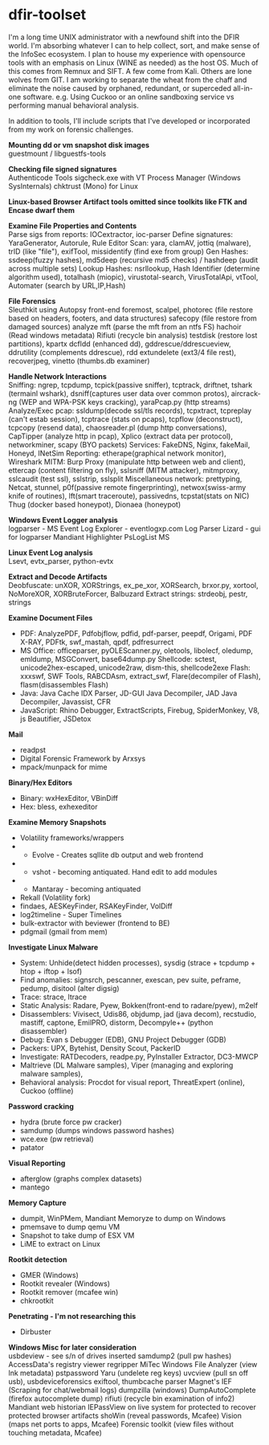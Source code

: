 # dfir-toolset
I'm a long time UNIX administrator with a newfound shift into the DFIR world.  I'm absorbing whatever I can to help collect, sort, and make sense of the InfoSec ecosystem.  I plan to house my experience with opensource tools with an emphasis on Linux (WINE as needed) as the host OS.  Much of this comes from Remnux and SIFT.  A few come from Kali.  Others are lone wolves from GIT.  I am working to separate the wheat from the chaff and eliminate the noise caused by orphaned, redundant, or superceded all-in-one software.  e.g. Using Cuckoo or an online sandboxing service vs performing manual behavioral analysis.  

In addition to tools, I'll include scripts that I've developed or incorporated from my work on forensic challenges.  

**Mounting dd or vm snapshot disk images**  
  guestmount / libguestfs-tools  

**Checking file signed signatures**  
  Authenticode Tools
  sigcheck.exe with VT
  Process Manager (Windows SysInternals)
  chktrust (Mono) for Linux

**Linux-based Browser Artifact tools omitted since toolkits like FTK and Encase dwarf them**  
    
**Examine File Properties and Contents**  
    Parse sigs from reports: IOCextractor, ioc-parser
    Define signatures: YaraGenerator, Autorule, Rule Editor
    Scan: yara, clamAV, jottiq (malware), trID (like "file"), exifTool, missidentify (find exe from group)
    Gen Hashes: ssdeep(fuzzy hashes), md5deep (recursive md5 checks) / hashdeep (audit across multiple sets)
    Lookup Hashes: nsrllookup, Hash Identifier (determine algorithm used), totalhash (miopic),
      virustotal-search, VirusTotalApi, vtTool, Automater (search by URL,IP,Hash)

**File Forensics**  
  Sleuthkit using Autopsy front-end
  foremost, scalpel, photorec (file restore based on headers, footers, and data structures)
  safecopy (file restore from damaged sources)
  analyze mft (parse the mft from an ntfs FS)
  hachoir (Read windows metadata)
  Rifiuti (recycle bin analysis)
  testdisk (restore lost partitions), kpartx
  dcfldd (enhanced dd), gddrescue/ddrescueview, ddrutility (complements ddrescue), rdd
  extundelete (ext3/4 file rest), recoverjpeg, vinetto (thumbs.db examiner)

**Handle Network Interactions**  
    Sniffing: ngrep, tcpdump, tcpick(passive sniffer), tcptrack, driftnet, tshark (termainl wshark),
      dsniff(captures user data over common protos), aircrack-ng (WEP and WPA-PSK keys cracking), 
      yaraPcap.py (http streams)
    Analyze/Exec pcap: ssldump(decode ssl/tls records), tcpxtract, 
      tcpreplay (can't estab session), tcptrace (stats on pcaps), tcpflow (deconstruct), 
      tcpcopy (resend data), chaosreader.pl (dump http conversations),
      CapTipper (analyze http in pcap), Xplico (extract data per protocol), networkminer,
      scapy (BYO packets)
    Services: FakeDNS, Nginx, fakeMail, Honeyd, INetSim
    Reporting: etherape(graphical network monitor), Wireshark
    MITM: Burp Proxy (manipulate http between web and client), ettercap (content filtering on fly), 
      sslsniff (MITM attacker), mitmproxy, sslcaudit (test ssl), sslstrip, sslsplit
    Miscellaneous network: prettyping, Netcat, stunnel, p0f(passive remote fingerprinting), 
      netwox(swiss-army knife of routines), lft(smart traceroute), passivedns, tcpstat(stats on NIC)
      Thug (docker based honeypot), Dionaea (honeypot)

**Windows Event Logger analysis**  
   logparser - MS
   Event Log Explorer - eventlogxp.com
   Log Parser Lizard - gui for logparser
   Mandiant Highlighter
   PsLogList MS

**Linux Event Log analysis**  
   Lsevt,  evtx_parser, python-evtx

**Extract and Decode Artifacts**  
    Deobfuscate: unXOR, XORStrings, ex_pe_xor, XORSearch, brxor.py, xortool, NoMoreXOR, XORBruteForcer, Balbuzard
    Extract strings: strdeobj, pestr, strings

**Examine Document Files**  
* PDF: AnalyzePDF, Pdfobjflow, pdfid, pdf-parser, peepdf, Origami, PDF X-RAY, PDFtk, swf_mastah, qpdf, pdfresurrect
* MS Office: officeparser, pyOLEScanner.py, oletools, libolecf, oledump, emldump, MSGConvert, base64dump.py
    Shellcode: sctest, unicode2hex-escaped, unicode2raw, dism-this, shellcode2exe
    Flash: xxxswf, SWF Tools, RABCDAsm, extract_swf, Flare(decompiler of Flash), flasm(disassembles Flash)
* Java: Java Cache IDX Parser, JD-GUI Java Decompiler, JAD Java Decompiler, Javassist, CFR
* JavaScript: Rhino Debugger, ExtractScripts, Firebug, SpiderMonkey, V8, js Beautifier, JSDetox
    
**Mail**  
* readpst
* Digital Forensic Framework by Arxsys
* mpack/munpack for mime

**Binary/Hex Editors**  
* Binary: wxHexEditor, VBinDiff
* Hex: bless, exhexeditor

**Examine Memory Snapshots**  
* Volatility frameworks/wrappers
* * Evolve - Creates sqllite db output and web frontend
* * vshot - becoming antiquated.  Hand edit to add modules
* * Mantaray - becoming antiquated
* Rekall (Volatility fork)
* findaes, AESKeyFinder, RSAKeyFinder, VolDiff
* log2timeline - Super Timelines 
* bulk-extractor with beviewer (frontend to BE)
* pdgmail (gmail from mem)

**Investigate Linux Malware**  
* System: Unhide(detect hidden processes), sysdig (strace + tcpdump + htop + iftop + lsof)
* Find anomalies: signsrch, pescanner, exescan, pev suite, peframe, pedump, disitool (alter digsig)
* Trace: strace, ltrace
* Static Analysis: Radare, Pyew, Bokken(front-end to radare/pyew), m2elf
* Disassemblers: Vivisect, Udis86, objdump, jad (java decom), recstudio, mastiff, captone, EmilPRO, distorm, Decompyle++ (python disassembler)
* Debug: Evan s Debugger (EDB), GNU Project Debugger (GDB)
* Packers: UPX, Bytehist, Density Scout, PackerID
* Investigate: RATDecoders, readpe.py, PyInstaller Extractor, DC3-MWCP
* Maltrieve (DL Malware samples), Viper (managing and exploring malware samples), 
* Behavioral analysis: Procdot for visual report, ThreatExpert (online), Cuckoo (offline)

**Password cracking**  
* hydra (brute force pw cracker)
* samdump (dumps windows password hashes)
* wce.exe (pw retrieval)
* patator

**Visual Reporting**  
* afterglow (graphs complex datasets)
* mantego

**Memory Capture**  
* dumpit, WinPMem, Mandiant Memoryze to dump on Windows
* pmemsave to dump qemu VM
* Snapshot to take dump of ESX VM
* LiME to extract on Linux

**Rootkit detection**  
* GMER (Windows)  
* Rootkit revealer (Windows)  
* Rootkit remover (mcafee win)  
* chkrootkit  

**Penetrating - I'm not researching this**  
* Dirbuster  

**Windows Misc for later consideration**  
  usbdeview - see s/n of drives inserted
  samdump2 (pull pw hashes)
  AccessData's registry viewer
  regripper
  MiTec Windows File Analyzer (view lnk metadata)
  pstpassword
  Yaru (undelete reg keys)
  uvcview (pull sn off usb), usbdeviceforensics
  exiftool, thumbcache parser
  Magnet's IEF (Scraping for chat/webmail logs)
  dumpzilla (windows)
  DumpAutoComplete (firefox autocomplete dump)
  rifiuti (recycle bin examination of info2)
  Mandiant web historian
  IEPassView on live system for protected to recover protected browser artifacts
  shoWin (reveal passwords, Mcafee)
  Vision (maps net ports to apps, Mcafee)
  Forensic toolkit (view files without touching metadata, Mcafee)
